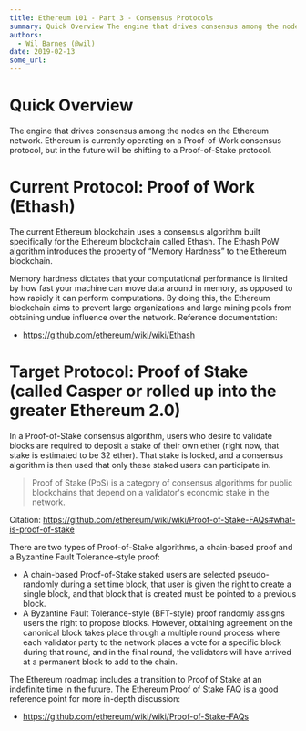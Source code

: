 ```yaml
---
title: Ethereum 101 - Part 3 - Consensus Protocols
summary: Quick Overview The engine that drives consensus among the nodes on the Ethereum network. Ethereum is currently operating on a Proof-of-Work consensus protocol, but in the future will be shifting to a Proof-of-Stake protocol. Current Protocol  Proof of Work (Ethash) The current Ethereum blockchain uses a consensus algorithm built specifically for the Ethereum blockchain called Ethash. The Ethash PoW algorithm introduces the property of “Memory Hardness” to the Ethereum blockchain. Memory hardness
authors:
  - Wil Barnes (@wil)
date: 2019-02-13
some_url: 
---
```


# Quick Overview
 
The engine that drives consensus among the nodes on the Ethereum network. Ethereum is currently operating on a Proof-of-Work consensus protocol, but in the future will be shifting to a Proof-of-Stake protocol. 

# Current Protocol: Proof of Work (Ethash)

The current Ethereum blockchain uses a consensus algorithm built specifically for the Ethereum blockchain called Ethash. The Ethash PoW algorithm introduces the property of “Memory Hardness” to the Ethereum blockchain. 

Memory hardness dictates that your computational performance is limited by how fast your machine can move data around in memory, as opposed to how rapidly it can perform computations. By doing this, the Ethereum blockchain aims to prevent large organizations and large mining pools from obtaining undue influence over the network. Reference documentation: 
- https://github.com/ethereum/wiki/wiki/Ethash

# Target Protocol: Proof of Stake (called Casper or rolled up into the greater Ethereum 2.0)

In a Proof-of-Stake consensus algorithm, users who desire to validate blocks are required to deposit a stake of their own ether (right now, that stake is estimated to be 32 ether). That stake is locked, and a consensus algorithm is then used that only these staked users can participate in. 

> Proof of Stake (PoS) is a category of consensus algorithms for public blockchains that depend on a validator's economic stake in the network.

Citation: https://github.com/ethereum/wiki/wiki/Proof-of-Stake-FAQs#what-is-proof-of-stake

There are two types of Proof-of-Stake algorithms, a chain-based proof and a Byzantine Fault Tolerance-style proof:

- A chain-based Proof-of-Stake staked users are selected pseudo-randomly during a set time block, that user is given the right to create a single block, and that block that is created must be pointed to a previous block. 
- A Byzantine Fault Tolerance-style (BFT-style) proof randomly assigns users the right to propose blocks. However, obtaining agreement on the canonical block takes place through a multiple round process where each validator party to the network places a vote for a specific block during that round, and in the final round, the validators will have arrived at a permanent block to add to the chain. 

The Ethereum roadmap includes a transition to Proof of Stake at an indefinite time in the future. The Ethereum Proof of Stake FAQ is a good reference point for more in-depth discussion: 
- https://github.com/ethereum/wiki/wiki/Proof-of-Stake-FAQs

